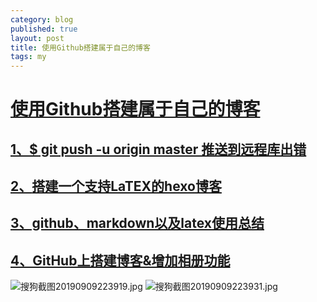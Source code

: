 ```yaml
---
category: blog
published: true
layout: post
title: 使用Github搭建属于自己的博客
tags: my
---
```


# [使用Github搭建属于自己的博客](https://www.jianshu.com/p/4f56cf990bba)

## [1、$ git push -u origin master 推送到远程库出错](https://blog.csdn.net/sinat_23619409/article/details/83340714)

## [2、](https://blog.csdn.net/emptyset110/article/details/50123231)[搭建一个支持LaTEX的hexo博客](https://blog.csdn.net/emptyset110/article/details/50123231)

## [3、github、markdown以及latex使用总结](https://blog.csdn.net/David_Han008/article/details/78343836)

## [4、GitHub上搭建博客&增加相册功能](https://wonderxiao.github.io/2017/10/13/GitHub%E4%B8%8A%E6%90%AD%E5%BB%BA%E5%8D%9A%E5%AE%A2-%E5%A2%9E%E5%8A%A0%E7%9B%B8%E5%86%8C%E5%8A%9F%E8%83%BD/)
![搜狗截图20190909223919.jpg](https://cdn.nlark.com/yuque/0/2019/jpeg/482869/1568040101502-93194383-e463-4a76-bff5-36e6087d249b.jpeg#align=left&display=inline&height=291&name=%E6%90%9C%E7%8B%97%E6%88%AA%E5%9B%BE20190909223919.jpg&originHeight=366&originWidth=847&size=120467&status=done&width=673)
![搜狗截图20190909223931.jpg](https://cdn.nlark.com/yuque/0/2019/jpeg/482869/1568040101409-cf5b77c5-9aa7-4fab-85b3-69e90ae6a4ba.jpeg#align=left&display=inline&height=183&name=%E6%90%9C%E7%8B%97%E6%88%AA%E5%9B%BE20190909223931.jpg&originHeight=163&originWidth=519&size=17652&status=done&width=582)
